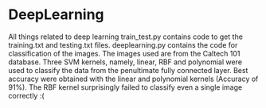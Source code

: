 # DeepLearning
All things related to deep learning
train_test.py contains code to get the training.txt and testing.txt files.
deeplearning.py contains the code for classification of the images. The images used are from the Caltech 101 database.
Three SVM kernels, namely, linear, RBF and polynomial  were used to classify the data from the penultimate fully connected layer.
Best accuracy were obtained with the linear and polynomial kernels (Accuracy of 91%). The RBF kernel surprisingly failed to classify even a single image correctly :(
